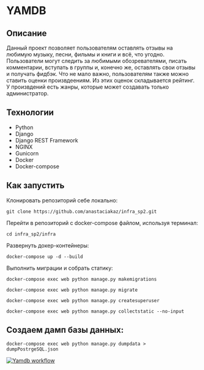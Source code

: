 # YAMDB
## Описание
Данный проект позволяет пользователям оставлять отзывы на любимую музыку, песни, фильмы и книги и всё, что угодно.
Пользователи могут следить за любимыми обозревателями, писать комментарии, вступать в группы и, конечно же, оставлять свои отзывы и получать фидбэк.
Что не мало важно, пользователям также можно ставить оценки произвдеениям. Из этих оценок складывается рейтинг.
У произвдений есть жанры, которые может создавать только администратор.
## Технологии
- Python
- Django
- Django REST Framework
- NGINX
- Gunicorn
- Docker
- Docker-compose
## Как запустить 
Клонировать репозиторий себе локально:

``` git clone https://github.com/anastaciakaz/infra_sp2.git ```

Перейти в репозиторий с docker-compose файлом, используя терминал:

``` cd infra_sp2/infra ```

Развернуть докер-контейнеры:

``` docker-compose up -d --build ```

Выполнить миграции и собрать статику:

``` docker-compose exec web python manage.py makemigrations ```

``` docker-compose exec web python manage.py migrate ```

``` docker-compose exec web python manage.py createsuperuser ```

``` docker-compose exec web python manage.py collectstatic --no-input ```

## Создаем дамп базы данных:

``` docker-compose exec web python manage.py dumpdata > dumpPostrgeSQL.json ```

[![Yamdb workflow](https://github.com/anastaciakaz/yamdb_final/actions/workflows/yamdb_workflow.yml/badge.svg?event=push)](https://github.com/anastaciakaz/yamdb_final/actions/workflows/yamdb_workflow.yml)

